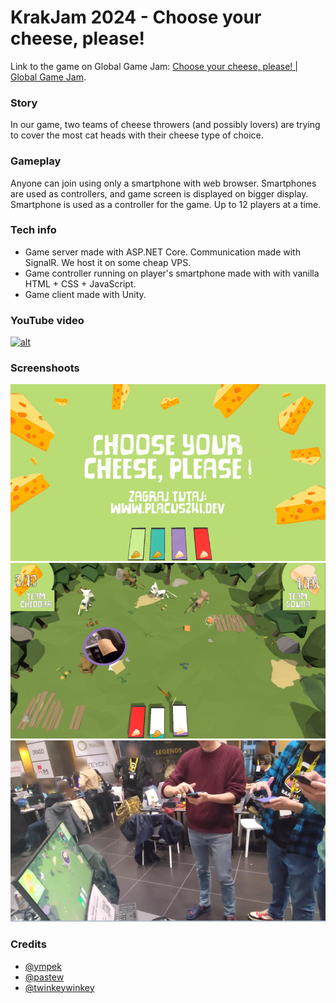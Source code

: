 # KrakJam 2024 - Choose your cheese, please!

Link to the game on Global Game Jam: [Choose your cheese, please! | Global Game Jam](https://globalgamejam.org/games/2024/czerwone-maki-pr-7).  

### Story
In our game, two teams of cheese throwers (and possibly lovers) are trying to cover the most cat heads with their cheese type of choice.

### Gameplay
Anyone can join using only a smartphone with web browser. Smartphones are used as controllers, and game screen is displayed on bigger display.
Smartphone is used as a controller for the game. Up to 12 players at a time.

### Tech info
* Game server made with ASP.NET Core. Communication made with SignalR. We host it on some cheap VPS.
* Game controller running on player's smartphone made with with vanilla HTML + CSS + JavaScript.
* Game client made with Unity.

### YouTube video
[![alt](https://img.youtube.com/vi/rKhZyXvgZrE/0.jpg)](https://www.youtube.com/watch?v=rKhZyXvgZrE)

### Screenshoots 
![Alt text](screenshots/s1.png?raw=true "screenshots/s1.png")  
![Alt text](screenshots/s2.png?raw=true "screenshots/s2.png")  
![Alt text](screenshots/s3.png?raw=true "screenshots/s3.png") 

### Credits
* [@ympek](http://ympek.net/)
* [@pastew](http://pastew.com/)
* [@twinkeywinkey](https://github.com/twinkeywinkey)